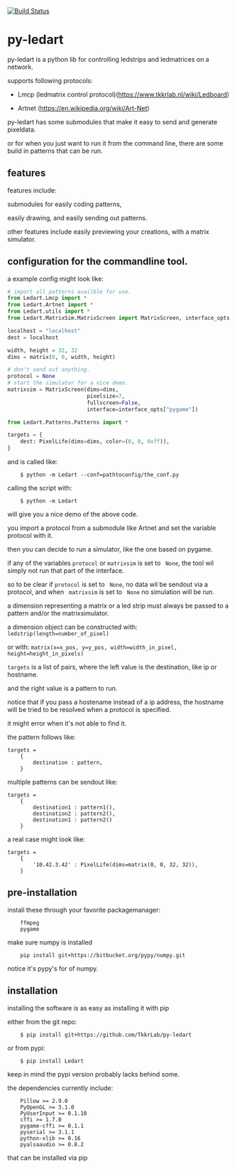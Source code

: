 [![Build Status](https://travis-ci.org/TkkrLab/py-ledart.svg?branch=master)](https://travis-ci.org/TkkrLab/py-ledart)

py-ledart
==========
py-ledart is a python lib for controlling ledstrips and ledmatrices on a network.

supports following protocols:

* Lmcp (ledmatrix control protocol)(https://www.tkkrlab.nl/wiki/Ledboard)

* Artnet (https://en.wikipedia.org/wiki/Art-Net)


py-ledart has some submodules that make it easy to send and generate pixeldata.

or for when you just want to run it from the command line, 
there are some build in patterns that can be run.

## features
features include:

submodules for easily coding patterns,

easily drawing, and easily sending out patterns.

other features include easily previewing your creations, with a matrix simulator.


## configuration for the commandline tool.
a example config might look like:
```python
# import all patterns availble for use.
from Ledart.Lmcp import *
from Ledart.Artnet import *
from Ledart.utils import *
from Ledart.MatrixSim.MatrixScreen import MatrixScreen, interface_opts

localhost = "localhost"
dest = localhost

width, height = 32, 32
dims = matrix(0, 0, width, height)

# don't send out anything.
protocol = None
# start the simulator for a nice demo.
matrixsim = MatrixScreen(dims=dims,
                         pixelsize=7,
                         fullscreen=False,
                         interface=interface_opts["pygame"])

from Ledart.Patterns.Patterns import *

targets = {
    dest: PixelLife(dims=dims, color=(0, 0, 0xff)),
}


```
and is called like:
```
    $ python -m Ledart --conf=pathtoconfig/the_conf.py
```

calling the script with:
```
    $ python -m Ledart
```

will give you a nice demo of the above code.


you import a protocol from a submodule like Artnet and set the variable protocol with it.

then you can decide to run a simulator, like the one based on pygame.

if any of the variables ``` protocol ``` or ``` matrixsim ``` is set to ``` None```, the tool wil simply not run that part of the interface.

so to be clear if ``` protocol ``` is set to ``` None```, no data wil be sendout via a protocol,
and when ``` matrixsim``` is set to ``` None``` no simulation will be run.

a dimension representing a matrix or a led strip must always be passed to a pattern and/or the matrixsimulator.

a dimension object can be constructed with: ``` ledstrip(length=number_of_pixel) ```

or with: ``` matrix(x=x_pos, y=y_pos, width=width_in_pixel, height=height_in_pixels) ```

```targets``` is a list of pairs,
where the left value is the destination, like ip or hostname.

and the right value is a pattern to run.

notice that if you pass a hostename instead of a ip address, the hostname will be tried to be resolved when a protocol is specified.

it might error when it's not able to find it.

the pattern follows like:
```
targets = 
    {
        destination : pattern,
    }
```

multiple patterns can be sendout like:

```
targets = 
    {
        destination1 : pattern1(),
        destination2 : pattern2(),
        destination1 : pattern2()
    }
```

a real case might look like:
```
targets = 
    {
        '10.42.3.42' : PixelLife(dims=matrix(0, 0, 32, 32)),
    }
```

## pre-installation
install these through your favorite packagemanager:
```
    ffmpeg
    pygame
```
make sure numpy is installed
```
    pip install git+https://bitbucket.org/pypy/numpy.git
```
notice it's pypy's for of numpy.

## installation
installing the software is as easy as installing it with pip

either from the git repo:
```
    $ pip install git+https://github.com/TkkrLab/py-ledart
```

or from pypi:
```
    $ pip install Ledart
```
keep in mind the pypi version probably lacks behind some.

the dependencies currently include:
```
    Pillow >= 2.9.0
    PyOpenGL >= 3.1.0
    PyUserInput >= 0.1.10
    cffi >= 1.7.0
    pygame-cffi >= 0.1.1
    pyserial >= 3.1.1
    python-xlib >= 0.16
    pyalsaaudio >= 0.8.2
```
that can be installed via pip

